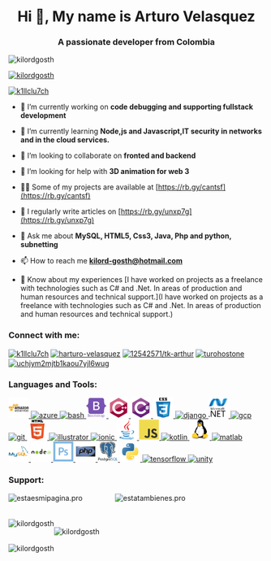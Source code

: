 <h1 align="center">Hi 👋, My name is Arturo Velasquez</h1>
<h3 align="center">A passionate developer from Colombia</h3>

<p align="left"> <img src="https://komarev.com/ghpvc/?username=kilordgosth&label=Profile%20views&color=0e75b6&style=flat" alt="kilordgosth" /> </p>

<p align="left"> <a href="https://github.com/ryo-ma/github-profile-trophy"><img src="https://github-profile-trophy.vercel.app/?username=kilordgosth" alt="kilordgosth" /></a> </p>

<p align="left"> <a href="https://twitter.com/k1llclu7ch" target="blank"><img src="https://img.shields.io/twitter/follow/k1llclu7ch?logo=twitter&style=for-the-badge" alt="k1llclu7ch" /></a> </p>

- 🔭 I’m currently working on **code debugging and supporting fullstack development**

- 🌱 I’m currently learning **Node,js and Javascript,IT security in networks and in the cloud services.**

- 👯 I’m looking to collaborate on **fronted and backend**

- 🤝 I’m looking for help with **3D animation for web 3**

- 👨‍💻 Some of my projects are available at [https://rb.gy/cantsf](https://rb.gy/cantsf)

- 📝 I regularly write articles on [https://rb.gy/unxp7g](https://rb.gy/unxp7g)

- 💬 Ask me about **MySQL, HTML5, Css3, Java, Php and python, subnetting**

- 📫 How to reach me **kilord-gosth@hotmail.com**

- 📄 Know about my experiences [I have worked on projects as a freelance with technologies such as C# and .Net. In areas of production and human resources and technical support.](I have worked on projects as a freelance with technologies such as C# and .Net. In areas of production and human resources and technical support.)

<h3 align="left">Connect with me:</h3>
<p align="left">
<a href="https://twitter.com/k1llclu7ch" target="blank"><img align="center" src="https://raw.githubusercontent.com/rahuldkjain/github-profile-readme-generator/master/src/images/icons/Social/twitter.svg" alt="k1llclu7ch" height="30" width="40" /></a>
<a href="https://linkedin.com/in/harturo-velasquez" target="blank"><img align="center" src="https://raw.githubusercontent.com/rahuldkjain/github-profile-readme-generator/master/src/images/icons/Social/linked-in-alt.svg" alt="harturo-velasquez" height="30" width="40" /></a>
<a href="https://stackoverflow.com/users/12542571/tk-arthur" target="blank"><img align="center" src="https://raw.githubusercontent.com/rahuldkjain/github-profile-readme-generator/master/src/images/icons/Social/stack-overflow.svg" alt="12542571/tk-arthur" height="30" width="40" /></a>
<a href="https://instagram.com/turohostone" target="blank"><img align="center" src="https://raw.githubusercontent.com/rahuldkjain/github-profile-readme-generator/master/src/images/icons/Social/instagram.svg" alt="turohostone" height="30" width="40" /></a>
<a href="https://www.youtube.com/c/uchjym2mjtb1kaou7yjl6wug" target="blank"><img align="center" src="https://raw.githubusercontent.com/rahuldkjain/github-profile-readme-generator/master/src/images/icons/Social/youtube.svg" alt="uchjym2mjtb1kaou7yjl6wug" height="30" width="40" /></a>
</p>

<h3 align="left">Languages and Tools:</h3>
<p align="left"> <a href="https://aws.amazon.com" target="_blank" rel="noreferrer"> <img src="https://raw.githubusercontent.com/devicons/devicon/master/icons/amazonwebservices/amazonwebservices-original-wordmark.svg" alt="aws" width="40" height="40"/> </a> <a href="https://azure.microsoft.com/en-in/" target="_blank" rel="noreferrer"> <img src="https://www.vectorlogo.zone/logos/microsoft_azure/microsoft_azure-icon.svg" alt="azure" width="40" height="40"/> </a> <a href="https://www.gnu.org/software/bash/" target="_blank" rel="noreferrer"> <img src="https://www.vectorlogo.zone/logos/gnu_bash/gnu_bash-icon.svg" alt="bash" width="40" height="40"/> </a> <a href="https://getbootstrap.com" target="_blank" rel="noreferrer"> <img src="https://raw.githubusercontent.com/devicons/devicon/master/icons/bootstrap/bootstrap-plain-wordmark.svg" alt="bootstrap" width="40" height="40"/> </a> <a href="https://www.w3schools.com/cpp/" target="_blank" rel="noreferrer"> <img src="https://raw.githubusercontent.com/devicons/devicon/master/icons/cplusplus/cplusplus-original.svg" alt="cplusplus" width="40" height="40"/> </a> <a href="https://www.w3schools.com/cs/" target="_blank" rel="noreferrer"> <img src="https://raw.githubusercontent.com/devicons/devicon/master/icons/csharp/csharp-original.svg" alt="csharp" width="40" height="40"/> </a> <a href="https://www.w3schools.com/css/" target="_blank" rel="noreferrer"> <img src="https://raw.githubusercontent.com/devicons/devicon/master/icons/css3/css3-original-wordmark.svg" alt="css3" width="40" height="40"/> </a> <a href="https://www.djangoproject.com/" target="_blank" rel="noreferrer"> <img src="https://cdn.worldvectorlogo.com/logos/django.svg" alt="django" width="40" height="40"/> </a> <a href="https://dotnet.microsoft.com/" target="_blank" rel="noreferrer"> <img src="https://raw.githubusercontent.com/devicons/devicon/master/icons/dot-net/dot-net-original-wordmark.svg" alt="dotnet" width="40" height="40"/> </a> <a href="https://cloud.google.com" target="_blank" rel="noreferrer"> <img src="https://www.vectorlogo.zone/logos/google_cloud/google_cloud-icon.svg" alt="gcp" width="40" height="40"/> </a> <a href="https://git-scm.com/" target="_blank" rel="noreferrer"> <img src="https://www.vectorlogo.zone/logos/git-scm/git-scm-icon.svg" alt="git" width="40" height="40"/> </a> <a href="https://www.w3.org/html/" target="_blank" rel="noreferrer"> <img src="https://raw.githubusercontent.com/devicons/devicon/master/icons/html5/html5-original-wordmark.svg" alt="html5" width="40" height="40"/> </a> <a href="https://www.adobe.com/in/products/illustrator.html" target="_blank" rel="noreferrer"> <img src="https://www.vectorlogo.zone/logos/adobe_illustrator/adobe_illustrator-icon.svg" alt="illustrator" width="40" height="40"/> </a> <a href="https://ionicframework.com" target="_blank" rel="noreferrer"> <img src="https://upload.wikimedia.org/wikipedia/commons/d/d1/Ionic_Logo.svg" alt="ionic" width="40" height="40"/> </a> <a href="https://www.java.com" target="_blank" rel="noreferrer"> <img src="https://raw.githubusercontent.com/devicons/devicon/master/icons/java/java-original.svg" alt="java" width="40" height="40"/> </a> <a href="https://developer.mozilla.org/en-US/docs/Web/JavaScript" target="_blank" rel="noreferrer"> <img src="https://raw.githubusercontent.com/devicons/devicon/master/icons/javascript/javascript-original.svg" alt="javascript" width="40" height="40"/> </a> <a href="https://kotlinlang.org" target="_blank" rel="noreferrer"> <img src="https://www.vectorlogo.zone/logos/kotlinlang/kotlinlang-icon.svg" alt="kotlin" width="40" height="40"/> </a> <a href="https://www.linux.org/" target="_blank" rel="noreferrer"> <img src="https://raw.githubusercontent.com/devicons/devicon/master/icons/linux/linux-original.svg" alt="linux" width="40" height="40"/> </a> <a href="https://www.mathworks.com/" target="_blank" rel="noreferrer"> <img src="https://upload.wikimedia.org/wikipedia/commons/2/21/Matlab_Logo.png" alt="matlab" width="40" height="40"/> </a> <a href="https://www.mysql.com/" target="_blank" rel="noreferrer"> <img src="https://raw.githubusercontent.com/devicons/devicon/master/icons/mysql/mysql-original-wordmark.svg" alt="mysql" width="40" height="40"/> </a> <a href="https://nodejs.org" target="_blank" rel="noreferrer"> <img src="https://raw.githubusercontent.com/devicons/devicon/master/icons/nodejs/nodejs-original-wordmark.svg" alt="nodejs" width="40" height="40"/> </a> <a href="https://www.photoshop.com/en" target="_blank" rel="noreferrer"> <img src="https://raw.githubusercontent.com/devicons/devicon/master/icons/photoshop/photoshop-line.svg" alt="photoshop" width="40" height="40"/> </a> <a href="https://www.php.net" target="_blank" rel="noreferrer"> <img src="https://raw.githubusercontent.com/devicons/devicon/master/icons/php/php-original.svg" alt="php" width="40" height="40"/> </a> <a href="https://www.postgresql.org" target="_blank" rel="noreferrer"> <img src="https://raw.githubusercontent.com/devicons/devicon/master/icons/postgresql/postgresql-original-wordmark.svg" alt="postgresql" width="40" height="40"/> </a> <a href="https://www.python.org" target="_blank" rel="noreferrer"> <img src="https://raw.githubusercontent.com/devicons/devicon/master/icons/python/python-original.svg" alt="python" width="40" height="40"/> </a> <a href="https://www.tensorflow.org" target="_blank" rel="noreferrer"> <img src="https://www.vectorlogo.zone/logos/tensorflow/tensorflow-icon.svg" alt="tensorflow" width="40" height="40"/> </a> <a href="https://unity.com/" target="_blank" rel="noreferrer"> <img src="https://www.vectorlogo.zone/logos/unity3d/unity3d-icon.svg" alt="unity" width="40" height="40"/> </a> </p>

<h3 align="left">Support:</h3>
<p><a href="https://www.buymeacoffee.com/estaesmipagina.pro"> <img align="left" src="https://cdn.buymeacoffee.com/buttons/v2/default-yellow.png" height="50" width="210" alt="estaesmipagina.pro" /></a><a href="https://ko-fi.com/estatambienes.pro"> <img align="left" src="https://cdn.ko-fi.com/cdn/kofi3.png?v=3" height="50" width="210" alt="estatambienes.pro" /></a></p><br><br>

<p><img align="left" src="https://github-readme-stats.vercel.app/api/top-langs?username=kilordgosth&show_icons=true&locale=en&layout=compact" alt="kilordgosth" /></p>

<p>&nbsp;<img align="center" src="https://github-readme-stats.vercel.app/api?username=kilordgosth&show_icons=true&locale=en" alt="kilordgosth" /></p>

<p><img align="center" src="https://github-readme-streak-stats.herokuapp.com/?user=kilordgosth&" alt="kilordgosth" /></p>
